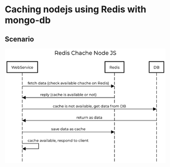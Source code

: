 # Caching nodejs using Redis with mongo-db

## Scenario
![scenario](docs/scenario-redis-chache-nodejs.png)
